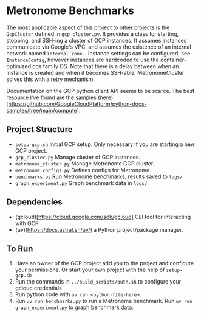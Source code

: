 # Metronome Benchmarks
The most applicable aspect of this project to other projects is the `GcpCluster` defined in `gcp_cluster.py`. It provides a class for starting, stopping, and SSH-ing a cluster of GCP instances. It assumes instances communicate via Google's VPC, and assumes the existence of an internal network named `internal.zone.`. Instance settings can be configured, see `InstanceConfig`, however instances are hardcoded to use the container-optimized cos family OS. Note that there is a delay between when an instance is created and when it becomes SSH-able, MetronomeCluster solves this with a retry mechanism.

Documentation on the GCP python client API seems to be scarce. The best resource I've found are the samples (here)[https://github.com/GoogleCloudPlatform/python-docs-samples/tree/main/compute].
## Project Structure
 - `setup-gcp.sh` Initial GCP setup. Only necessary if you are starting a new GCP project.
 - `gcp_cluster.py` Manage cluster of GCP instances. 
 - `metronome_cluster.py` Manage Metronome GCP cluster.
 - `metronome_configs.py` Defines configs for Metronome.
 - `benchmarks.py` Run Metronome benchmarks, results saved to `logs/`
 - `graph_experiment.py` Graph benchmark data in `logs/`
## Dependencies
 - (gcloud)[https://cloud.google.com/sdk/gcloud] CLI tool for interacting with GCP
 - (uv)[https://docs.astral.sh/uv/] a Python project/package manager.
## To Run
 1. Have an owner of the GCP project add you to the project and configure your permissions. Or start your own project with the help of `setup-gcp.sh`
 2. Run the commands in `../build_scripts/auth.sh` to configure your gcloud credentials
 3. Run python code with `uv run <python-file-here>`.
 4. Run `uv run benchmarks.py` to run a Metronome benchmark. Run `uv run graph_experiment.py` to graph benchmark data.
